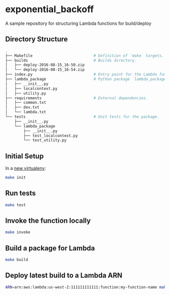 # exponential_backoff

A sample repository for structuring Lambda functions for build/deploy


## Directory Structure

```bash
.
├── Makefile                           # Definition of `make` targets.
├── builds                             # Builds directory.
│   ├── deploy-2016-08-15_16-50.zip
│   └── deploy-2016-08-15_16-54.zip
├── index.py                           # Entry point for the Lambda function.
├── lambda_package                     # Python package `lambda_package`.
│   ├── __init__.py
│   ├── localcontext.py
│   ├── utility.py
├── requirements                       # External dependencies.
│   ├── common.txt
│   ├── dev.txt
│   └── lambda.txt
└── tests                              # Unit tests for the package.
    ├── __init__.py
    └── lambda_package
        ├── __init__.py
        ├── test_localcontext.py
        └── test_utility.py
```

## Initial Setup
In a [new virtualenv](https://github.com/yyuu/pyenv-virtualenv):

```bash
make init
```

## Run tests

```bash
make test
```

## Invoke the function locally

```bash
make invoke
```

## Build a package for Lambda

```bash
make build
```

## Deploy latest build to a Lambda ARN

```bash
ARN=arn:aws:lambda:us-west-2:111111111111:function:my-function-name make deploy
```
